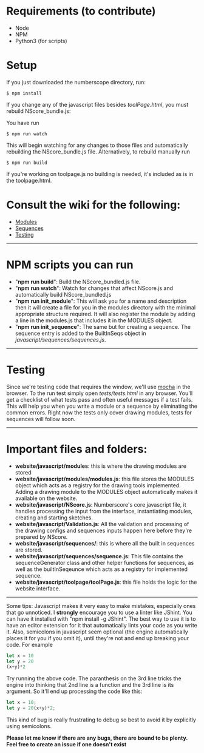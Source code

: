



# Requirements (to contribute)

- Node
- NPM
- Python3 (for scripts)

# Setup

If you just downloaded the numberscope directory, run:

```
$ npm install
```

If you change any of the javascript files besides *toolPage.html*, you must rebuild NScore_bundle.js:
  
You have run
```
$ npm run watch
```
This will begin watching for any changes to those files and automatically rebuilding the NScore_bundle.js file. Alternatively, to rebuild manually run
```
$ npm run build
```
If you're working on toolpage.js no building is needed, it's included as is in the toolpage.html.


# Consult the wiki for the following:
- [Modules](https://github.com/katestange/Numberscope/wiki/Modules)
- [Sequences](https://github.com/katestange/Numberscope/wiki/Sequences)
- [Testing](https://github.com/katestange/Numberscope/wiki/Sequences)
---

# NPM scripts you can run

- "**npm run build**": Build the NScore_bundled.js file.
- "**npm run watch**": Watch for changes that affect NScore.js and automatically build NScore_bundled.js 
- "**npm run init_module**": This will ask you for a name and description then it will create a file for you in the modules directory with the minimal appropriate structure required. It will also register the module by adding a line in the modules.js that includes it in the MODULES object.
- "**npm run init_sequence**": The same but for creating a sequence. The sequence entry is added to the BuiltInSeqs object in *javascript/sequences/sequences.js*.

---

# Testing

Since we're testing code that requires the window, we'll use [mocha](https://mochajs.org/) in the browser. To the run test simply open *tests/tests.html* in any browser. You'll get a checklist of what tests pass and often useful messages if a test fails. This will help you when you write a module or a sequence by eliminating the common errors. Right now the tests only cover drawing modules, tests for sequences will follow soon. 


---

# Important files and folders:

- **website/javascript/modules**: this is where the drawing modules are stored
- **website/javascript/modules/modules.js**: this file stores the MODULES object which acts as a registry for the drawing tools implemented. Adding a drawing module to the MODULES object automatically makes it available on the website.
- **website/javascript/NScore.js**: Numberscore's core javascript file, it handles processing the input from the interface, instantiating modules, creating and starting sketches.
- **website/javascript/Validation.js**: All the validation and processing of the drawing configs and sequences inputs happen here before they're prepared by NScore.
- **website/javascript/sequences/**: this is where all the built in sequences are stored.
- **website/javascript/sequences/sequence.js**: This file contains the sequenceGenerator class and other helper functions for sequences, as well as the builtInSeqeunce which acts as a registry for implemented sequence.
- **website/javascript/toolpage/toolPage.js**: this file holds the logic for the website interface.

---

Some tips:
Javascript makes it very easy to make mistakes, especially ones that go unnoticed. I **strongly** encourage you to use a linter like JShint. You can have it installed with "npm install -g JShint". The best way to use it is to have an editor extension for it that automatically lints your code as you write it. Also, semicolons in javascript seem optional (the engine automatically places it for you if you omit it), until they're not and end up breaking your code. For example
```javascript
let x = 10
let y = 20
(x+y)*2
```
Try running the above code. The paranthesis on the 3rd line tricks the engine into thinking that 2nd line is a function and the 3rd line is its argument. So it'll end up processing the code like this:
```javascript
let x = 10;
let y = 20(x+y)*2;
```
This kind of bug is really frustrating to debug so best to avoid it by explicitly using semicolons.

**Please let me know if there are any bugs, there are bound to be plenty. Feel free to create an issue if one doesn't exist**
